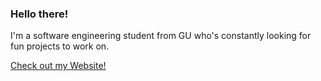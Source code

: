 ### Hello there!

I'm a software engineering student from GU who's constantly looking for fun projects to work on.

[Check out my Website!](https://ionelpopjara.github.io/)
